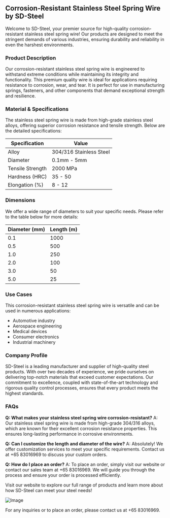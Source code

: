## Corrosion-Resistant Stainless Steel Spring Wire by SD-Steel

Welcome to SD-Steel, your premier source for high-quality corrosion-resistant stainless steel spring wire! Our products are designed to meet the stringent demands of various industries, ensuring durability and reliability in even the harshest environments.

### Product Description
Our corrosion-resistant stainless steel spring wire is engineered to withstand extreme conditions while maintaining its integrity and functionality. This premium quality wire is ideal for applications requiring resistance to corrosion, wear, and tear. It is perfect for use in manufacturing springs, fasteners, and other components that demand exceptional strength and resilience.

### Material & Specifications
The stainless steel spring wire is made from high-grade stainless steel alloys, offering superior corrosion resistance and tensile strength. Below are the detailed specifications:

| Specification | Value |
|---------------|-------|
| Alloy         | 304/316 Stainless Steel |
| Diameter      | 0.1mm - 5mm |
| Tensile Strength | 2000 MPa |
| Hardness (HRC) | 35 - 50 |
| Elongation (%) | 8 - 12 |

### Dimensions
We offer a wide range of diameters to suit your specific needs. Please refer to the table below for more details:

| Diameter (mm) | Length (m) |
|---------------|------------|
| 0.1            | 1000       |
| 0.5            | 500        |
| 1.0            | 250        |
| 2.0            | 100        |
| 3.0            | 50         |
| 5.0            | 25         |

### Use Cases
This corrosion-resistant stainless steel spring wire is versatile and can be used in numerous applications:
- Automotive industry
- Aerospace engineering
- Medical devices
- Consumer electronics
- Industrial machinery

### Company Profile
SD-Steel is a leading manufacturer and supplier of high-quality steel products. With over two decades of experience, we pride ourselves on delivering top-notch materials that exceed customer expectations. Our commitment to excellence, coupled with state-of-the-art technology and rigorous quality control processes, ensures that every product meets the highest standards.

### FAQs
**Q: What makes your stainless steel spring wire corrosion-resistant?**
A: Our stainless steel spring wire is made from high-grade 304/316 alloys, which are known for their excellent corrosion resistance properties. This ensures long-lasting performance in corrosive environments.

**Q: Can I customize the length and diameter of the wire?**
A: Absolutely! We offer customization services to meet your specific requirements. Contact us at +65 83016969 to discuss your custom orders.

**Q: How do I place an order?**
A: To place an order, simply visit our website or contact our sales team at +65 83016969. We will guide you through the process and ensure your order is processed efficiently.

Visit our website to explore our full range of products and learn more about how SD-Steel can meet your steel needs!

![Image](https://github.com/user-attachments/assets/2567258e-e124-4816-932d-1809bd27ef0b)

For any inquiries or to place an order, please contact us at +65 83016969.